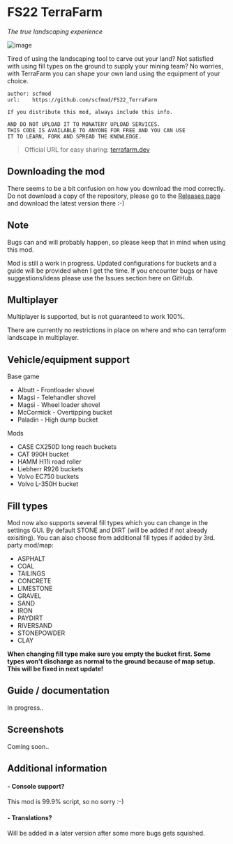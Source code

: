 # FS22 TerraFarm

*The true landscaping experience*

![image](https://user-images.githubusercontent.com/45406107/147886066-0ae096f8-6c55-4477-a00d-80b3b47823c6.png)

Tired of using the landscaping tool to carve out your land? Not satisfied with using fill types on the ground to supply your mining team? No worries, with TerraFarm you can shape your own land using the equipment of your choice.

```
author: scfmod
url:    https://github.com/scfmod/FS22_TerraFarm

If you distribute this mod, always include this info.

AND DO NOT UPLOAD IT TO MONATERY UPLOAD SERVICES.
THIS CODE IS AVAILABLE TO ANYONE FOR FREE AND YOU CAN USE
IT TO LEARN, FORK AND SPREAD THE KNOWLEDGE.
```

> Official URL for easy sharing: [terrafarm.dev](https://terrafarm.dev)

## Downloading the mod

There seems to be a bit confusion on how you download the mod correctly.
Do not download a copy of the repository, please go to the [Releases page](https://github.com/scfmod/FS22_TerraFarm/releases) and download the latest version there :-)

## Note
Bugs can and will probably happen, so please keep that in mind when using this mod.

Mod is still a work in progress. Updated configurations for buckets and a guide will be provided when I get the time. If you encounter bugs or have suggestions/ideas please use the Issues section here on GitHub.

## Multiplayer
Multiplayer is supported, but is not guaranteed to work 100%.

There are currently no restrictions in place on where and who can terraform landscape in multiplayer.

## Vehicle/equipment support
Base game
- Albutt - Frontloader shovel
- Magsi - Telehandler shovel
- Magsi - Wheel loader shovel
- McCormick - Overtipping bucket
- Paladin - High dump bucket

Mods
- CASE CX250D long reach buckets
- CAT 990H bucket
- HAMM H11i road roller
- Liebherr R926 buckets
- Volvo EC750 buckets
- Volvo L-350H bucket

## Fill types
Mod now also supports several fill types which you can change in the settings GUI.
By default STONE and DIRT (will be added if not already exisiting).
You can also choose from additional fill types if added by 3rd. party mod/map:
- ASPHALT
- COAL
- TAILINGS
- CONCRETE
- LIMESTONE
- GRAVEL
- SAND
- IRON
- PAYDIRT
- RIVERSAND
- STONEPOWDER
- CLAY

**When changing fill type make sure you empty the bucket first. Some types won't discharge as normal to the ground because of map setup. This will be fixed in next update!**

## Guide / documentation

In progress..

## Screenshots

Coming soon..

## Additional information

#### - **Console support?**
This mod is 99.9% script, so no sorry :-)

#### - **Translations?**
Will be added in a later version after some more bugs gets squished.